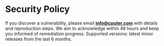 # Security Policy
If you discover a vulnerability, please email **info@cputer.com** with details and reproduction steps.
We aim to acknowledge within 48 hours and keep you informed of remediation progress.
Supported versions: latest minor releases from the last 6 months.
